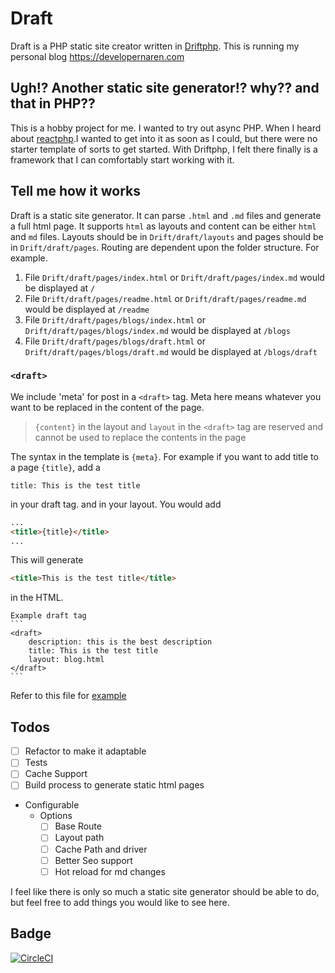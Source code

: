 # Draft

Draft is a PHP static site creator written in [Driftphp](https://driftphhp.io). This is running my personal blog https://developernaren.com

## Ugh!? Another static site generator!? why?? and that in PHP??
This is a hobby project for me. I wanted to try out async PHP. When I heard about [reactphp](https://reactphp.org/).I wanted to get into it as soon as I could, but there were no starter template of sorts to get started.
With Driftphp, I felt there finally is a framework that I can comfortably start working with it.

## Tell me how it works  

Draft is a static site generator. It can parse `.html` and `.md` files and generate a full html page. 
It supports `html` as layouts and content can be either `html` and `md` files.
Layouts should be in `Drift/draft/layouts` and pages should be in `Drift/draft/pages`.
Routing are dependent upon the folder structure. 
For example.
1. File `Drift/draft/pages/index.html` or `Drift/draft/pages/index.md` would be displayed at `/`
1. File `Drift/draft/pages/readme.html` or `Drift/draft/pages/readme.md` would be displayed at `/readme`
1. File `Drift/draft/pages/blogs/index.html` or `Drift/draft/pages/blogs/index.md` would be displayed at `/blogs`
1. File `Drift/draft/pages/blogs/draft.html` or `Drift/draft/pages/blogs/draft.md` would be displayed at `/blogs/draft`

### `<draft>`
We include 'meta' for post in a `<draft>` tag. Meta here means whatever you want to be replaced in the content of the page.

> `{content}` in the layout and `layout` in the `<draft>` tag are reserved and cannot be used to replace the contents in the page

The syntax in the template is `{meta}`.
For example if you want to add title to a page `{title}`, add a 
```
title: This is the test title
```
in your draft tag. 
and in your layout. You would add

```html
...
<title>{title}</title>
...

```

This will generate 
```html
<title>This is the test title</title>
```
in the HTML.
  
    Example draft tag
    ```
    <draft>       
        description: this is the best description
        title: This is the test title
        layout: blog.html
    </draft>
    ```
Refer to this file for [example](/Drift/draft/pages/blogs/index.html) 
## Todos

- [ ] Refactor to make it adaptable
- [ ] Tests
- [ ] Cache Support
- [ ] Build process to generate static html pages
- Configurable
    - Options
        - [ ] Base Route
        - [ ] Layout path
        - [ ] Cache Path and driver
        - [ ] Better Seo support
        - [ ] Hot reload for md changes
        
I feel like there is only so much a static site generator should be able to do, but feel free to add things you would like to see here.
        
## Badge

[![CircleCI](https://circleci.com/gh/draftphp/draft.svg?style=svg)](https://circleci.com/gh/draftphp/draft)





